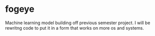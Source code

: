 # fogeye
Machine learning model building off previous semester project. I will be rewritng code to put it in a form that works on more os and systems.
